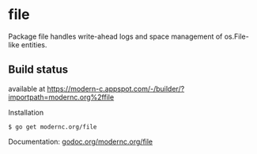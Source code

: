 # file

Package file handles write-ahead logs and space management of os.File-like entities.

## Build status

available at https://modern-c.appspot.com/-/builder/?importpath=modernc.org%2ffile

Installation

    $ go get modernc.org/file

Documentation: [godoc.org/modernc.org/file](http://godoc.org/modernc.org/file)

